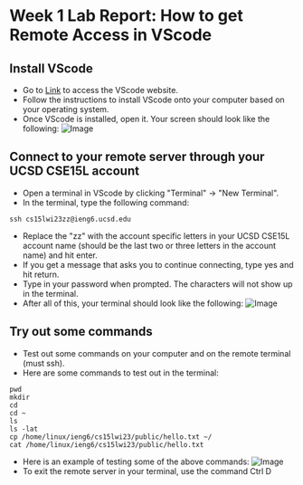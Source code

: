 # Week 1 Lab Report: How to get Remote Access in VScode

## Install VScode
  - Go to [Link](https://code.visualstudio.com/) to access the VScode website.
  - Follow the instructions to install VScode onto your computer based on your operating system. 
  - Once VScode is installed, open it. Your screen should look like the following: 
  ![Image](https://user-images.githubusercontent.com/122569733/212421120-f166bb45-027c-43ab-8d2c-0c244ffbd59b.png)
  
 ## Connect to your remote server through your UCSD CSE15L account
  - Open a terminal in VScode by clicking "Terminal" -> "New Terminal".
  - In the terminal, type the following command: 
  ```
  ssh cs15lwi23zz@ieng6.ucsd.edu
  ```
  - Replace the "zz" with the account specific letters in your UCSD CSE15L account name (should be the last two 
      or three letters in the account name) and hit enter.
  - If you get a message that asks you to continue connecting, type yes and hit return.
  - Type in your password when prompted. The characters will not show up in the terminal. 
  - After all of this, your terminal should look like the following:
  ![Image](https://user-images.githubusercontent.com/122569733/212422206-9d8b6464-5d58-4d3e-a6c2-14975afdf68a.png)

## Try out some commands
  - Test out some commands on your computer and on the remote terminal (must ssh). 
  - Here are some commands to test out in the terminal:
  ```
  pwd 
  mkdir
  cd
  cd ~
  ls
  ls -lat
  cp /home/linux/ieng6/cs15lwi23/public/hello.txt ~/ 
  cat /home/linux/ieng6/cs15lwi23/public/hello.txt
  ```
  - Here is an example of testing some of the above commands: 
  ![Image](https://user-images.githubusercontent.com/122569733/212422456-a48bdc8c-b269-40eb-b637-4e2f1dbe71ba.png)
  - To exit the remote server in your terminal, use the command Ctrl D
